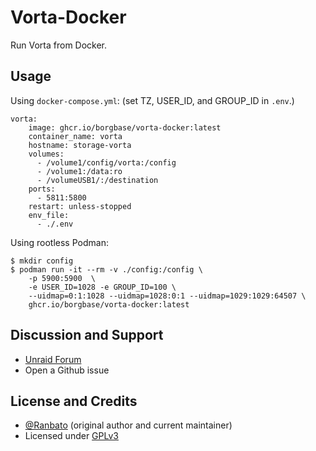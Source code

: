# Vorta-Docker

Run Vorta from Docker.

## Usage

Using `docker-compose.yml`: (set TZ, USER_ID, and GROUP_ID in `.env`.)
```
vorta:
    image: ghcr.io/borgbase/vorta-docker:latest
    container_name: vorta
    hostname: storage-vorta
    volumes:
      - /volume1/config/vorta:/config
      - /volume1:/data:ro
      - /volumeUSB1/:/destination
    ports:
      - 5811:5800
    restart: unless-stopped
    env_file:
      - ./.env
```


Using rootless Podman:
```
$ mkdir config
$ podman run -it --rm -v ./config:/config \
    -p 5900:5900  \
    -e USER_ID=1028 -e GROUP_ID=100 \
    --uidmap=0:1:1028 --uidmap=1028:0:1 --uidmap=1029:1029:64507 \
    ghcr.io/borgbase/vorta-docker:latest
```

## Discussion and Support

- [Unraid Forum](https://forums.unraid.net/topic/117021-support-smartphonelover-vorta-gui-for-borg-backup/)
- Open a Github issue


## License and Credits

- [@Ranbato](https://github.com/Ranbato) (original author and current maintainer)
- Licensed under [GPLv3](LICENSE.txt)

